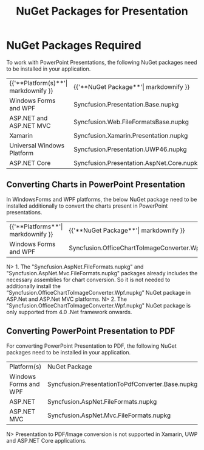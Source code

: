 ﻿---
title: NuGet Packages for Presentation
description: NuGet Packages for Presentation library
platform: file-formats
control: Presentation
documentation: UG
---
# NuGet Packages Required

To work with PowerPoint Presentations, the following NuGet packages need to be installed in your application.

<table>
<tr>
<td>
{{'**Platform(s)**'| markdownify }}
</td>
<td>
{{'**NuGet Package**'| markdownify }}
</td>
</tr>
<tr>
<td>
Windows Forms and WPF
</td>
<td>
Syncfusion.Presentation.Base.nupkg
</td>
</tr>
<tr>
<td>
ASP.NET and ASP.NET MVC
</td>
<td>
Syncfusion.Web.FileFormatsBase.nupkg
</td>
</tr>
<tr>
<td>
Xamarin
</td>
<td>
Syncfusion.Xamarin.Presentation.nupkg
</td>
</tr>
<tr>
<td>
Universal Windows Platform
</td>
<td>
Syncfusion.Presentation.UWP46.nupkg
</td>
</tr>
<tr>
<td>
ASP.NET Core
</td>
<td>
Syncfusion.Presentation.AspNet.Core.nupkg
</td>
</tr>
</table>

## Converting Charts in PowerPoint Presentation

In WindowsForms and WPF platforms, the below NuGet package need to be installed additionally to convert the charts present in PowerPoint presentations.

<table>
<tr>
<td>
{{'**Platforms**'| markdownify }}
</td>
<td>
{{'**NuGet Package**'| markdownify }}
</td>
</tr>
<tr>
<td>
Windows Forms and WPF
</td>
<td>
Syncfusion.OfficeChartToImageConverter.Wpf.nupkg
</td>
</tr>
</table>

N> 1. The "Syncfusion.AspNet.FileFormats.nupkg" and "Syncfusion.AspNet.Mvc.FileFormats.nupkg" packages already includes the necessary assemblies for chart conversion. So it is not needed to additionally install the “Syncfusion.OfficeChartToImageConverter.Wpf.nupkg” NuGet package in ASP.Net and ASP.Net MVC platforms.
N> 2. The "Syncfusion.OfficeChartToImageConverter.Wpf.nupkg" NuGet package is only supported from 4.0 .Net framework onwards.

## Converting PowerPoint Presentation to PDF

For converting PowerPoint Presentation to PDF, the following NuGet packages need to be installed in your application.

<table>
<tr>
<td>
Platform(s)
</td>
<td>
NuGet Package
</td>
</tr>
<tr>
<td>
Windows Forms and WPF
</td>
<td>
Syncfusion.PresentationToPdfConverter.Base.nupkg
</td>
</tr>
<tr>
<td>
ASP.NET
</td>
<td>
Syncfusion.AspNet.FileFormats.nupkg
</td>
</tr>
<tr>
<td>
ASP.NET MVC
</td>
<td>
Syncfusion.AspNet.Mvc.FileFormats.nupkg
</td>
</tr>
</table>

N> Presentation to PDF/Image conversion is not supported in Xamarin, UWP and ASP.NET Core applications. 
